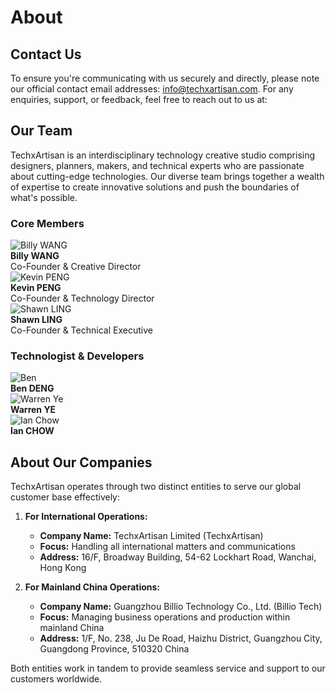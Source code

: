# About

## Contact Us

To ensure you're communicating with us securely and directly, please note our official contact email addresses: [info@techxartisan.com](mailto:info@techxartisan.com). For any enquiries, support, or feedback, feel free to reach out to us at:

## Our Team

TechxArtisan is an interdisciplinary technology creative studio comprising designers, planners, makers, and technical experts who are passionate about cutting-edge technologies. Our diverse team brings together a wealth of expertise to create innovative solutions and push the boundaries of what's possible.

### Core Members

<div class="team-section">
  <div class="team-member">
    <img src="/images/team/billywang.jpg" alt="Billy WANG" class="team-avatar">
    <div class="team-info">
      <strong>Billy WANG</strong><br>
      Co-Founder & Creative Director<br>
      <a href="https://github.com/youyoubilly" class="social-link">
        <i class="fab fa-github"></i>
      </a>
    </div>
  </div>

  <div class="team-member">
    <img src="/images/team/kevinpeng.jpg" alt="Kevin PENG" class="team-avatar">
    <div class="team-info">
      <strong>Kevin PENG</strong><br>
      Co-Founder & Technology Director<br>
      <a href="https://github.com/kevinzjpeng" class="social-link">
        <i class="fab fa-github"></i>
      </a>
    </div>
  </div>

  <div class="team-member">
    <img src="/images/team/shawnling.jpg" alt="Shawn LING" class="team-avatar">
    <div class="team-info">
      <strong>Shawn LING</strong><br>
      Co-Founder & Technical Executive<br>
    </div>
      <a href="https://github.com/ling3ye" class="social-link">
        <i class="fab fa-github"></i>
      </a>
  </div>

</div>

### Technologist & Developers

<div class="team-section">
  <div class="team-member">
    <img src="/images/team/bendeng.jpg" alt="Ben" class="team-avatar">
    <div class="team-info">
      <strong>Ben DENG</strong><br>
    </div>
  </div>

  <div class="team-member">
    <img src="/images/team/warrenye.jpg" alt="Warren Ye" class="team-avatar">
    <div class="team-info">
      <strong>Warren YE</strong><br>
    </div>
  </div>

  <div class="team-member">
    <img src="/images/team/ianchow.jpg" alt="Ian Chow" class="team-avatar">
    <div class="team-info">
      <strong>Ian CHOW</strong><br>
    </div>
  </div>
</div>

## About Our Companies

TechxArtisan operates through two distinct entities to serve our global customer base effectively:

1. **For International Operations:**
    - **Company Name:** TechxArtisan Limited (TechxArtisan)
    - **Focus:** Handling all international matters and communications
    - **Address:** 16/F, Broadway Building, 54-62 Lockhart Road, Wanchai, Hong Kong

2. **For Mainland China Operations:**
    - **Company Name:** Guangzhou Billio Technology Co., Ltd. (Billio Tech)
    - **Focus:** Managing business operations and production within mainland China
    - **Address:** 1/F, No. 238, Ju De Road, Haizhu District, Guangzhou City, Guangdong Province, 510320 China

Both entities work in tandem to provide seamless service and support to our customers worldwide.